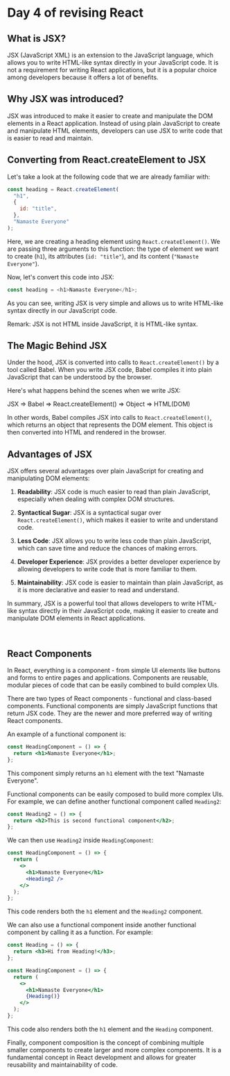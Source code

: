 # Day 4 of revising React

## What is JSX?

JSX (JavaScript XML) is an extension to the JavaScript language, which allows you to write HTML-like syntax directly in your JavaScript code. It is not a requirement for writing React applications, but it is a popular choice among developers because it offers a lot of benefits.

## Why JSX was introduced?

JSX was introduced to make it easier to create and manipulate the DOM elements in a React application. Instead of using plain JavaScript to create and manipulate HTML elements, developers can use JSX to write code that is easier to read and maintain.

## Converting from React.createElement to JSX

Let's take a look at the following code that we are already familiar with:

```javascript
const heading = React.createElement(
  "h1",
  {
    id: "title",
  },
  "Namaste Everyone"
);
```

Here, we are creating a heading element using `React.createElement()`. We are passing three arguments to this function: the type of element we want to create (`h1`), its attributes (`id: "title"`), and its content (`"Namaste Everyone"`).

Now, let's convert this code into JSX:

```javascript
const heading = <h1>Namaste Everyone</h1>;
```

As you can see, writing JSX is very simple and allows us to write HTML-like syntax directly in our JavaScript code.

Remark: JSX is not HTML inside JavaScript, it is HTML-like syntax.

## The Magic Behind JSX

Under the hood, JSX is converted into calls to `React.createElement()` by a tool called Babel. When you write JSX code, Babel compiles it into plain JavaScript that can be understood by the browser.

Here's what happens behind the scenes when we write JSX:

JSX => Babel => React.createElement() => Object => HTML(DOM)

In other words, Babel compiles JSX into calls to `React.createElement()`, which returns an object that represents the DOM element. This object is then converted into HTML and rendered in the browser.

## Advantages of JSX

JSX offers several advantages over plain JavaScript for creating and manipulating DOM elements:

1. **Readability**: JSX code is much easier to read than plain JavaScript, especially when dealing with complex DOM structures.

2. **Syntactical Sugar**: JSX is a syntactical sugar over `React.createElement()`, which makes it easier to write and understand code.

3. **Less Code**: JSX allows you to write less code than plain JavaScript, which can save time and reduce the chances of making errors.

4. **Developer Experience**: JSX provides a better developer experience by allowing developers to write code that is more familiar to them.

5. **Maintainability**: JSX code is easier to maintain than plain JavaScript, as it is more declarative and easier to read and understand.

In summary, JSX is a powerful tool that allows developers to write HTML-like syntax directly in their JavaScript code, making it easier to create and manipulate DOM elements in React applications.

<br>

## React Components

In React, everything is a component - from simple UI elements like buttons and forms to entire pages and applications. Components are reusable, modular pieces of code that can be easily combined to build complex UIs.

There are two types of React components - functional and class-based components. Functional components are simply JavaScript functions that return JSX code. They are the newer and more preferred way of writing React components.

An example of a functional component is:

```jsx
const HeadingComponent = () => {
  return <h1>Namaste Everyone</h1>;
};
```

This component simply returns an `h1` element with the text "Namaste Everyone".

Functional components can be easily composed to build more complex UIs. For example, we can define another functional component called `Heading2`:

```jsx
const Heading2 = () => {
  return <h2>This is second functional component</h2>;
};
```

We can then use `Heading2` inside `HeadingComponent`:

```jsx
const HeadingComponent = () => {
  return (
    <>
      <h1>Namaste Everyone</h1>
      <Heading2 />
    </>
  );
};
```

This code renders both the `h1` element and the `Heading2` component.

We can also use a functional component inside another functional component by calling it as a function. For example:

```jsx
const Heading = () => {
  return <h3>Hi from Heading!</h3>;
};

const HeadingComponent = () => {
  return (
    <>
      <h1>Namaste Everyone</h1>
      {Heading()}
    </>
  );
};
```

This code also renders both the `h1` element and the `Heading` component.

Finally, component composition is the concept of combining multiple smaller components to create larger and more complex components. It is a fundamental concept in React development and allows for greater reusability and maintainability of code.
